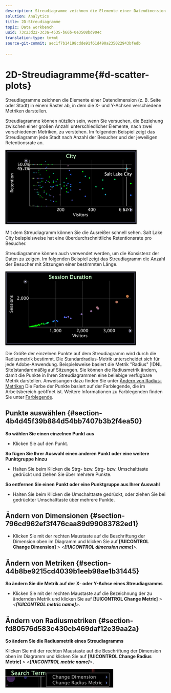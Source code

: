 ```yaml
---
description: Streudiagramme zeichnen die Elemente einer Datendimension (z. B. Seite oder Stadt) in einem Raster ab, in dem die X- und Y-Achsen verschiedene Metriken darstellen.
solution: Analytics
title: 2D-Streudiagramme
topic: Data workbench
uuid: 73c23d22-3c3a-4535-b66b-0e3508bd904c
translation-type: tm+mt
source-git-commit: aec1f7b14198cdde91f61d490a235022943bfedb

---
```



# 2D-Streudiagramme{#d-scatter-plots}

Streudiagramme zeichnen die Elemente einer Datendimension (z. B. Seite oder Stadt) in einem Raster ab, in dem die X- und Y-Achsen verschiedene Metriken darstellen.

Streudiagramme können nützlich sein, wenn Sie versuchen, die Beziehung zwischen einer großen Anzahl unterschiedlicher Elemente, nach zwei verschiedenen Metriken, zu verstehen. Im folgenden Beispiel zeigt das Streudiagramm jede Stadt nach Anzahl der Besucher und der jeweiligen Retentionsrate an.

![](assets/vis_ScatterPlot_City.png)

Mit dem Streudiagramm können Sie die Ausreißer schnell sehen. Salt Lake City beispielsweise hat eine überdurchschnittliche Retentionsrate pro Besucher.

Streudiagramme können auch verwendet werden, um die Konsistenz der Daten zu zeigen. Im folgenden Beispiel zeigt das Streudiagramm die Anzahl der Besucher mit Sitzungen einer bestimmten Länge.

![](assets/vis_ScatterPlot_SessionDuration.png)

Die Größe der einzelnen Punkte auf dem Streudiagramm wird durch die Radiusmetrik bestimmt. Die Standardradius-Metrik unterscheidet sich für jede Adobe-Anwendung. Beispielsweise basiert die Metrik &quot;Radius&quot; [!DNL Site]standardmäßig auf Sitzungen. Sie können die Radiusmetrik ändern, damit die Punkte in Ihren Streudiagrammen eine beliebige verfügbare Metrik darstellen. Anweisungen dazu finden Sie unter [Ändern von Radius-Metriken](../../../home/c-get-started/c-analysis-vis/c-scat-plots.md#section-fd80576d583c430cb469daf12e39aa2a) Die Farbe der Punkte basiert auf der Farblegende, die im Arbeitsbereich geöffnet ist. Weitere Informationen zu Farblegenden finden Sie unter [Farblegende](../../../home/c-get-started/c-analysis-vis/c-legends/c-color-leg.md#concept-f84d51dc0d6547f981d0642fc2d01358).

## Punkte auswählen {#section-4b4d45f39b884d54bb7407b3b2f4ea50}

**So wählen Sie einen einzelnen Punkt aus**

* Klicken Sie auf den Punkt.

**So fügen Sie Ihrer Auswahl einen anderen Punkt oder eine weitere Punktgruppe hinzu**

* Halten Sie beim Klicken die Strg- bzw. Strg- bzw. Umschalttaste gedrückt und ziehen Sie über mehrere Punkte.

**So entfernen Sie einen Punkt oder eine Punktgruppe aus Ihrer Auswahl**

* Halten Sie beim Klicken die Umschalttaste gedrückt, oder ziehen Sie bei gedrückter Umschalttaste über mehrere Punkte.

## Ändern von Dimensionen {#section-796cd962ef3f476caa89d99083782ed1}

* Klicken Sie mit der rechten Maustaste auf die Beschriftung der Dimension oben im Diagramm und klicken Sie auf **[!UICONTROL Change Dimension]** > *&lt;**[!UICONTROL dimension name]**>*.

## Ändern von Metriken {#section-44b8be9215cd4039b1eeb98ae1b31445}

**So ändern Sie die Metrik auf der X- oder Y-Achse eines Streudiagramms**

* Klicken Sie mit der rechten Maustaste auf die Bezeichnung der zu ändernden Metrik und klicken Sie auf **[!UICONTROL Change Metric]** > *&lt;**[!UICONTROL metric name]**>*.

## Ändern von Radiusmetriken {#section-fd80576d583c430cb469daf12e39aa2a}

**So ändern Sie die Radiusmetrik eines Streudiagramms**

Klicken Sie mit der rechten Maustaste auf die Beschriftung der Dimension oben im Diagramm und klicken Sie auf **[!UICONTROL Change Radius Metric]** > *&lt;**[!UICONTROL metric name]**>*.

![](assets/mnu_ScatterPlot_Change.png)

